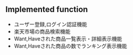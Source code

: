 ## Implemented function

- ユーザー登録,ログイン認証機能
- 楽天市場の商品検索機能
- Want,Haveされた商品一覧表示・詳細表示機能
- Want,Haveされた商品の数でランキング表示機能
